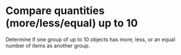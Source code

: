# Compare quantities (more/less/equal) up to 10

Determine if one group of up to 10 objects has more, less, or an equal number of items as another group.
